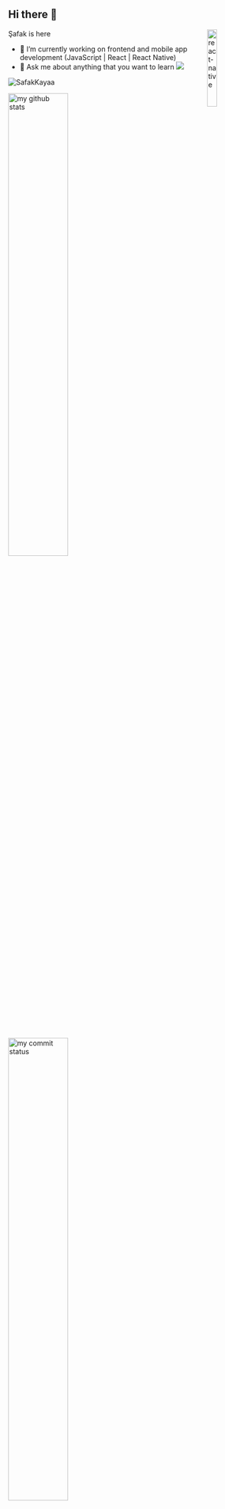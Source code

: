 ## Hi there 👋
Şafak is here
<img src="./animation_500_kd7ngokt.gif" alt="react-native" width="20%" height="20%" align="right">
- 🔭 I’m currently working on frontend and mobile app development (JavaScript | React | React Native)
- 💬 Ask me about anything that you want to learn 
[![](https://img.shields.io/badge/linkedin-%230077B5.svg?&style=for-the-badge&logo=linkedin&logoColor=white)](https://www.linkedin.com/in/şafak-kaya-529736241/)
<p align="left"> <img src="https://komarev.com/ghpvc/?username=SafakKayaa" alt="SafakKayaa" /> </p>
<p align="left">
<img src="https://github-readme-stats.vercel.app/api?username=SafakKayaa&theme=chartreuse-dark" alt="my github stats" width="49%"/>&nbsp;
<img src="https://github-readme-streak-stats.herokuapp.com/?user=SafakKayaa&theme=chartreuse-dark" alt="my commit status" width="49%" /> </p>
<p align="center"> <img src="https://github-readme-stats.vercel.app/api/top-langs/?username=SafakKayaa&theme=chartreuse-dark&layout=compact" alt="languages" width="50%" > </p>
